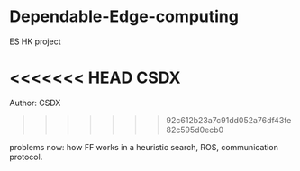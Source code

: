 # Dependable-Edge-computing
ES HK project


<<<<<<< HEAD
CSDX
=======
Author: CSDX
>>>>>>> 92c612b23a7c91dd052a76df43fe82c595d0ecb0

problems now:  how FF works in a heuristic search, ROS, communication protocol.
